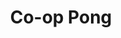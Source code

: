 ---
title: Co-op Pong
years: 2019
githubUrl: https://github.com/Jaco26/co-op-pong
homePageUrl: https://jaco26.github.io/co-op-pong/
---